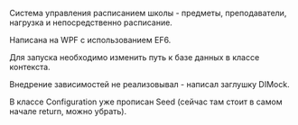 Система управления расписанием школы - предметы, преподаватели, нагрузка и непосредственно расписание.

Написана на WPF с использованием EF6.

Для запуска необходимо изменить путь к базе данных в классе контекста.

Внедрение зависимостей не реализовывал - написал заглушку DIMock.

В классе Configuration уже прописан Seed (сейчас там стоит в самом начале return, можно убрать).
